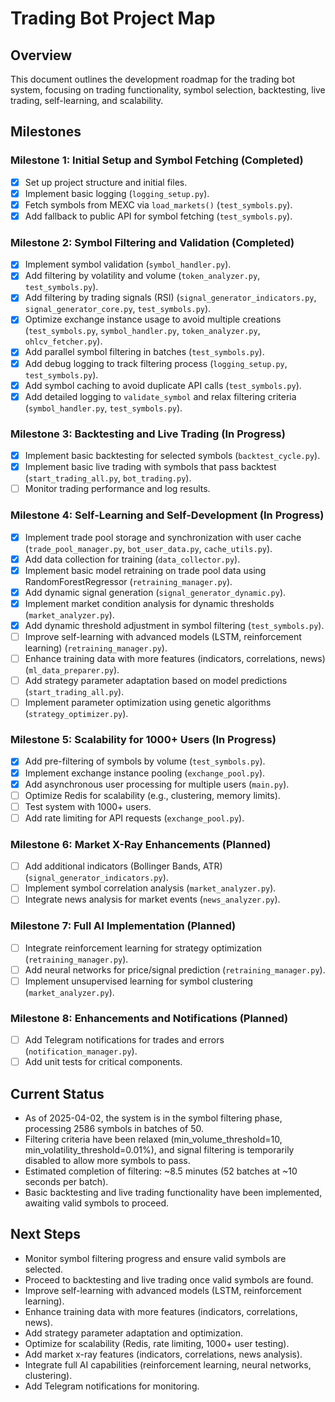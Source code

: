 # Trading Bot Project Map

## Overview
This document outlines the development roadmap for the trading bot system, focusing on trading functionality, symbol selection, backtesting, live trading, self-learning, and scalability.

## Milestones

### Milestone 1: Initial Setup and Symbol Fetching (Completed)
- [x] Set up project structure and initial files.
- [x] Implement basic logging (`logging_setup.py`).
- [x] Fetch symbols from MEXC via `load_markets()` (`test_symbols.py`).
- [x] Add fallback to public API for symbol fetching (`test_symbols.py`).

### Milestone 2: Symbol Filtering and Validation (Completed)
- [x] Implement symbol validation (`symbol_handler.py`).
- [x] Add filtering by volatility and volume (`token_analyzer.py`, `test_symbols.py`).
- [x] Add filtering by trading signals (RSI) (`signal_generator_indicators.py`, `signal_generator_core.py`, `test_symbols.py`).
- [x] Optimize exchange instance usage to avoid multiple creations (`test_symbols.py`, `symbol_handler.py`, `token_analyzer.py`, `ohlcv_fetcher.py`).
- [x] Add parallel symbol filtering in batches (`test_symbols.py`).
- [x] Add debug logging to track filtering process (`logging_setup.py`, `test_symbols.py`).
- [x] Add symbol caching to avoid duplicate API calls (`test_symbols.py`).
- [x] Add detailed logging to `validate_symbol` and relax filtering criteria (`symbol_handler.py`, `test_symbols.py`).

### Milestone 3: Backtesting and Live Trading (In Progress)
- [x] Implement basic backtesting for selected symbols (`backtest_cycle.py`).
- [x] Implement basic live trading with symbols that pass backtest (`start_trading_all.py`, `bot_trading.py`).
- [ ] Monitor trading performance and log results.

### Milestone 4: Self-Learning and Self-Development (In Progress)
- [x] Implement trade pool storage and synchronization with user cache (`trade_pool_manager.py`, `bot_user_data.py`, `cache_utils.py`).
- [x] Add data collection for training (`data_collector.py`).
- [x] Implement basic model retraining on trade pool data using RandomForestRegressor (`retraining_manager.py`).
- [x] Add dynamic signal generation (`signal_generator_dynamic.py`).
- [x] Implement market condition analysis for dynamic thresholds (`market_analyzer.py`).
- [x] Add dynamic threshold adjustment in symbol filtering (`test_symbols.py`).
- [ ] Improve self-learning with advanced models (LSTM, reinforcement learning) (`retraining_manager.py`).
- [ ] Enhance training data with more features (indicators, correlations, news) (`ml_data_preparer.py`).
- [ ] Add strategy parameter adaptation based on model predictions (`start_trading_all.py`).
- [ ] Implement parameter optimization using genetic algorithms (`strategy_optimizer.py`).

### Milestone 5: Scalability for 1000+ Users (In Progress)
- [x] Add pre-filtering of symbols by volume (`test_symbols.py`).
- [x] Implement exchange instance pooling (`exchange_pool.py`).
- [x] Add asynchronous user processing for multiple users (`main.py`).
- [ ] Optimize Redis for scalability (e.g., clustering, memory limits).
- [ ] Test system with 1000+ users.
- [ ] Add rate limiting for API requests (`exchange_pool.py`).

### Milestone 6: Market X-Ray Enhancements (Planned)
- [ ] Add additional indicators (Bollinger Bands, ATR) (`signal_generator_indicators.py`).
- [ ] Implement symbol correlation analysis (`market_analyzer.py`).
- [ ] Integrate news analysis for market events (`news_analyzer.py`).

### Milestone 7: Full AI Implementation (Planned)
- [ ] Integrate reinforcement learning for strategy optimization (`retraining_manager.py`).
- [ ] Add neural networks for price/signal prediction (`retraining_manager.py`).
- [ ] Implement unsupervised learning for symbol clustering (`market_analyzer.py`).

### Milestone 8: Enhancements and Notifications (Planned)
- [ ] Add Telegram notifications for trades and errors (`notification_manager.py`).
- [ ] Add unit tests for critical components.

## Current Status
- As of 2025-04-02, the system is in the symbol filtering phase, processing 2586 symbols in batches of 50.
- Filtering criteria have been relaxed (min_volume_threshold=10, min_volatility_threshold=0.01%), and signal filtering is temporarily disabled to allow more symbols to pass.
- Estimated completion of filtering: ~8.5 minutes (52 batches at ~10 seconds per batch).
- Basic backtesting and live trading functionality have been implemented, awaiting valid symbols to proceed.

## Next Steps
- Monitor symbol filtering progress and ensure valid symbols are selected.
- Proceed to backtesting and live trading once valid symbols are found.
- Improve self-learning with advanced models (LSTM, reinforcement learning).
- Enhance training data with more features (indicators, correlations, news).
- Add strategy parameter adaptation and optimization.
- Optimize for scalability (Redis, rate limiting, 1000+ user testing).
- Add market x-ray features (indicators, correlations, news analysis).
- Integrate full AI capabilities (reinforcement learning, neural networks, clustering).
- Add Telegram notifications for monitoring.
